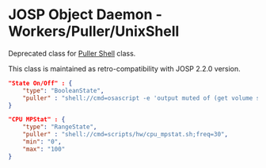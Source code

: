# JOSP Object Daemon - Workers/Puller/UnixShell

Deprecated class for [Puller Shell](puller_shell.md) class.

This class is maintained as retro-compatibility with JOSP 2.2.0 version.

```json title="struct.jod: BoolenState/Shell"
"State On/Off" : {
    "type": "BooleanState",
    "puller" : "shell://cmd=osascript -e 'output muted of (get volume settings)';freq=1"
}
```

```json title="struct.jod: RangeState/Shell @ JOD PC Linux"
"CPU MPStat" : {
    "type": "RangeState",
    "puller" : "shell://cmd=scripts/hw/cpu_mpstat.sh;freq=30",
    "min": "0",
    "max": "100"
}
```